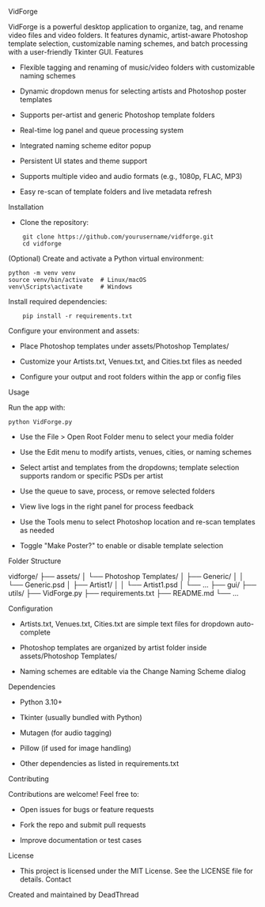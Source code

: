 VidForge

VidForge is a powerful desktop application to organize, tag, and rename video files and video folders. It features dynamic, artist-aware Photoshop template selection, customizable naming schemes, and batch processing with a user-friendly Tkinter GUI.
Features

- Flexible tagging and renaming of music/video folders with customizable naming schemes

- Dynamic dropdown menus for selecting artists and Photoshop poster templates

- Supports per-artist and generic Photoshop template folders

- Real-time log panel and queue processing system

- Integrated naming scheme editor popup

- Persistent UI states and theme support

- Supports multiple video and audio formats (e.g., 1080p, FLAC, MP3)

- Easy re-scan of template folders and live metadata refresh

Installation

- Clone the repository:
```
    git clone https://github.com/yourusername/vidforge.git
    cd vidforge
```
(Optional) Create and activate a Python virtual environment:
```
python -m venv venv
source venv/bin/activate  # Linux/macOS
venv\Scripts\activate     # Windows
```
Install required dependencies:
```
    pip install -r requirements.txt
```
Configure your environment and assets:

- Place Photoshop templates under assets/Photoshop Templates/
  
- Customize your Artists.txt, Venues.txt, and Cities.txt files as needed
  
- Configure your output and root folders within the app or config files

Usage

Run the app with:
```
python VidForge.py
```
- Use the File > Open Root Folder menu to select your media folder

- Use the Edit menu to modify artists, venues, cities, or naming schemes

- Select artist and templates from the dropdowns; template selection supports random or specific PSDs per artist

- Use the queue to save, process, or remove selected folders

-  View live logs in the right panel for process feedback

- Use the Tools menu to select Photoshop location and re-scan templates as needed

- Toggle "Make Poster?" to enable or disable template selection

Folder Structure

vidforge/
├── assets/
│   └── Photoshop Templates/
│       ├── Generic/
│       │   └── Generic.psd
│       ├── Artist1/
│       │   └── Artist1.psd
│       └── ...
├── gui/
├── utils/
├── VidForge.py
├── requirements.txt
├── README.md
└── ...

Configuration

- Artists.txt, Venues.txt, Cities.txt are simple text files for dropdown auto-complete

- Photoshop templates are organized by artist folder inside assets/Photoshop Templates/

- Naming schemes are editable via the Change Naming Scheme dialog

Dependencies

- Python 3.10+

- Tkinter (usually bundled with Python)

- Mutagen (for audio tagging)

- Pillow (if used for image handling)

- Other dependencies as listed in requirements.txt

Contributing

Contributions are welcome! Feel free to:

- Open issues for bugs or feature requests

- Fork the repo and submit pull requests

- Improve documentation or test cases

License

- This project is licensed under the MIT License. See the LICENSE file for details.
Contact

Created and maintained by DeadThread
